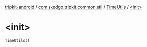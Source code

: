 [tripkit-android](../../index.md) / [com.skedgo.tripkit.common.util](../index.md) / [TimeUtils](index.md) / [&lt;init&gt;](./-init-.md)

# &lt;init&gt;

`TimeUtils()`